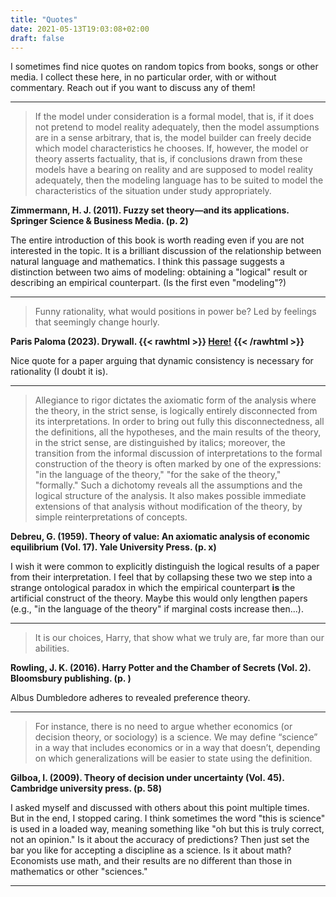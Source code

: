 ```yaml
---
title: "Quotes"
date: 2021-05-13T19:03:08+02:00
draft: false
---
```


I sometimes find nice quotes on random topics from books, songs or other media. I collect these here, in no particular order, with or without commentary. Reach out if you want to discuss any of them!

---

> If the model under consideration is a formal model, that is, if it does not pretend to model reality adequately, then the model assumptions are in a sense arbitrary, that is, the model builder can freely decide which model characteristics he chooses. If, however, the model or theory asserts factuality, that is, if conclusions drawn from these models have a bearing on reality and are supposed to model reality adequately, then the modeling language has to be suited to model the characteristics of the situation under study appropriately.

**Zimmermann, H. J. (2011). Fuzzy set theory—and its applications. Springer Science & Business Media. (p. 2)**

The entire introduction of this book is worth reading even if you are not interested in the topic. It is a brilliant discussion of the relationship between natural language and mathematics. I think this passage suggests a distinction between two aims of modeling: obtaining a "logical" result or describing an empirical counterpart. (Is the first even "modeling"?)

---

> Funny rationality, what would positions in power be? Led by feelings that seemingly change hourly.

**Paris Paloma (2023). Drywall. {{< rawhtml >}}
<a href="https://open.spotify.com/track/49XjLtTAwwhC8tupC8E8wp?si=9b533bd1fda34011" target="_blank">Here!</a>
{{< /rawhtml >}}**

Nice quote for a paper arguing that dynamic consistency is necessary for rationality (I doubt it is).

---

> Allegiance to rigor dictates the axiomatic form of the analysis where the theory, in the strict sense, is logically entirely disconnected from its interpretations. In order to bring out fully this disconnectedness, all the definitions, all the hypotheses, and the main results of the theory, in the strict sense, are distinguished by italics; moreover, the transition from the informal discussion of interpretations to the formal construction of the theory is often marked by one of the expressions: "in the language of the theory," "for the sake of the theory," "formally." Such a dichotomy reveals all the assumptions and the logical structure of the analysis. It also makes possible immediate extensions of that analysis without modification of the theory, by simple reinterpretations of concepts.

**Debreu, G. (1959). Theory of value: An axiomatic analysis of economic equilibrium (Vol. 17). Yale University Press. (p. x)**

I wish it were common to explicitly distinguish the logical results of a paper from their interpretation. I feel that by collapsing these two we step into a strange ontological paradox in which the empirical counterpart __is__ the artificial construct of the theory. Maybe this would only lengthen papers (e.g., "in the language of the theory" if marginal costs increase then...).

---

> It is our choices, Harry, that show what we truly are, far more than our abilities.

**Rowling, J. K. (2016). Harry Potter and the Chamber of Secrets (Vol. 2). Bloomsbury publishing. (p. )**

Albus Dumbledore adheres to revealed preference theory.

---

> For instance, there is no need to argue whether economics (or decision theory, or sociology) is a science. We may define “science” in a way that includes economics or in a way that doesn’t, depending on which generalizations will be easier to state using the definition.

**Gilboa, I. (2009). Theory of decision under uncertainty (Vol. 45). Cambridge university press. (p. 58)**

I asked myself and discussed with others about this point multiple times. But in the end, I stopped caring. I think sometimes the word "this is science" is used in a loaded way, meaning something like "oh but this is truly correct, not an opinion." Is it about the accuracy of predictions? Then just set the bar you like for accepting a discipline as a science. Is it about math? Economists use math, and their results are no different than those in mathematics or other "sciences."

---
